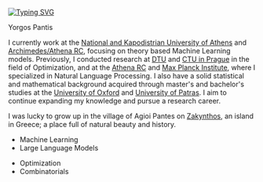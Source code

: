 [![Typing SVG](https://readme-typing-svg.demolab.com/?lines=Hi,+I'm+Yorgos+Pantis)](https://git.io/typing-svg)

<p class="h3 pt-sm-3 title-name">Yorgos Pantis</p>
<a class="fas fa-envelope" href="mailto:pantisyorgos@gmail.com"></a>
<a class="fas fa-graduation-cap" href="https://scholar.google.com/citations?user=SkQq70gAAAAJ&hl=en&oi=ao"></a>
<a class="fab fa-github" href="https://github.com/yorgospantis"></a>
<a class="fab fa-linkedin" href="https://www.linkedin.com/in/yorgospantis"></a>
<a class="fab fa-x-twitter" href="https://x.com/yorgos_pantis"></a>

<p>I currently work at the <a href="https://www.di.uoa.gr/en" target="_blank" rel="noopener noreferrer">National and Kapodistrian University of Athens</a> and <a href="https://archimedesai.gr/en/" target="_blank" rel="noopener noreferrer">Archimedes/Athena RC</a>, focusing on theory based Machine Learning models. Previously, I conducted research at <a href="https://www.compute.dtu.dk/" target="_blank" rel="noopener noreferrer">DTU</a> and <a href="https://fel.cvut.cz/en" target="_blank" rel="noopener noreferrer">CTU in Prague</a> in the field of Optimization, and at the <a href="https://www.athenarc.gr/en/imsi" target="_blank" rel="noopener noreferrer">Athena RC</a> and <a href="https://www.mis.mpg.de/" target="_blank" rel="noopener noreferrer">Max Planck Institute</a>, where I specialized in Natural Language Processing. I also have a solid statistical and mathematical background acquired through master's and bachelor's studies at the <a href="https://www.stats.ox.ac.uk/" target="_blank" rel="noopener noreferrer">University of Oxford</a> and <a href="https://www.math.upatras.gr/en" target="_blank" rel="noopener noreferrer">University of Patras</a>. I aim to continue expanding my knowledge and pursue a research career.</p>

<p>I was lucky to grow up in the village of Agioi Pantes on <a href="https://en.wikipedia.org/wiki/Zakynthos" target="_blank" rel="noopener noreferrer">Zakynthos</a>, an island in Greece; a place full of natural beauty and history.</p>

<div class="row" id="research-interests">
    <div class="col">
        <ul>
            <li>Machine Learning</li>
            <li>Large Language Models</li>
        </ul>
    </div>
    <div class="col">
        <ul>
            <li>Optimization</li>
            <li>Combinatorials</li>
        </ul>
    </div>
</div>
